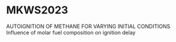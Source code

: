 # MKWS2023
AUTOIGNITION OF METHANE FOR VARYING INITIAL CONDITIONS
Influence of molar fuel composition on ignition delay
